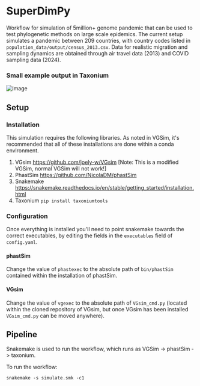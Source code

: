 # SuperDimPy
Workflow for simulation of 5million+ genome pandemic that can be used to test phylogenetic methods on large scale epidemics.
The current setup simulates a pandemic between 209 countries, with country codes listed in `population_data/output/census_2013.csv`.
Data for realistic migration and sampling dynamics are obtained through air travel data (2013) and COVID sampling data (2024).
### Small example output in Taxonium
![image](https://github.com/user-attachments/assets/1355718f-d63b-4ead-b862-2a65622d49d0)

## Setup
### Installation
This simulation requires the following libraries. As noted in VGSim, it's recommended that all of these installations are done within a conda environment.
1. VGsim https://github.com/joely-w/VGsim [Note: This is a modified VGSim, normal VGSim will not work!]
2. PhastSim https://github.com/NicolaDM/phastSim
3. Snakemake https://snakemake.readthedocs.io/en/stable/getting_started/installation.html
4. Taxonium `pip install taxoniumtools`
### Configuration
Once everything is installed you'll need to point snakemake towards the correct executables, by editing the fields in the `executables` field of `config.yaml`.
#### phastSim
Change the value of `phastexec` to the absolute path of `bin/phastSim` contained within the installation of phastSim. 
#### VGsim
Change the value of `vgexec` to the absolute path of `VGsim_cmd.py` (located within the cloned repository of VGsim, but once VGsim has been installed `VGsim_cmd.py` can be moved anywhere).
## Pipeline
Snakemake is used to run the workflow, which runs as VGSim -> phastSim -> taxonium.

To run the workflow:

```snakemake -s simulate.smk -c1```
